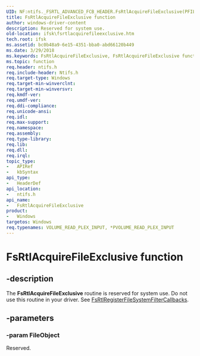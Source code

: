 ```yaml
---
UID: NF:ntifs._FSRTL_ADVANCED_FCB_HEADER.FsRtlAcquireFileExclusive(PFILE_OBJECT)
title: FsRtlAcquireFileExclusive function
author: windows-driver-content
description: Reserved for system use.
old-location: ifsk\fsrtlacquirefileexclusive.htm
tech.root: ifsk
ms.assetid: bc0b48a9-6e15-4351-bba0-abd66120b449
ms.date: 3/29/2018
ms.keywords: FsRtlAcquireFileExclusive, FsRtlAcquireFileExclusive function [Installable File System Drivers], fsrtlref_740f5dc5-adba-4b85-83eb-42877fb154d6.xml, ifsk.fsrtlacquirefileexclusive, ntifs/FsRtlAcquireFileExclusive
ms.topic: function
req.header: ntifs.h
req.include-header: Ntifs.h
req.target-type: Windows
req.target-min-winverclnt:
req.target-min-winversvr:
req.kmdf-ver:
req.umdf-ver:
req.ddi-compliance:
req.unicode-ansi:
req.idl:
req.max-support:
req.namespace:
req.assembly:
req.type-library:
req.lib:
req.dll:
req.irql:
topic_type:
-	APIRef
-	kbSyntax
api_type:
-	HeaderDef
api_location:
-	ntifs.h
api_name:
-	FsRtlAcquireFileExclusive
product:
-	Windows
targetos: Windows
req.typenames: VOLUME_READ_PLEX_INPUT, *PVOLUME_READ_PLEX_INPUT
---
```


# FsRtlAcquireFileExclusive function


## -description


The <b>FsRtlAcquireFileExclusive</b> routine is reserved for system use. Do not use this routine in your driver. See <a href="https://msdn.microsoft.com/library/windows/hardware/ff547172">FsRtlRegisterFileSystemFilterCallbacks</a>.


## -parameters




### -param FileObject

<p>Reserved.</p>





